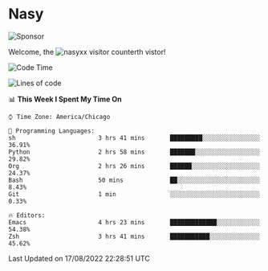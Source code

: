 # Nasy

<!--
<p align="center">
<img height="200" src="https://github-readme-stats.vercel.app/api?username=nasyxx&count_private=true&show_icons=true&theme=dracula&include_all_commits=true"/>
<img height="200" src="https://github-readme-stats.vercel.app/api/top-langs/?username=nasyxx&theme=dracula&hide=html,jupyter+notebook&count_private=true&show_icons=true"/>
</p>

  
----------------
-->

![Sponsor](https://img.shields.io/static/v1.svg?label=Sponsor&message=%E2%9D%A4&logo=GitHub&style=flat&color=pink)
 
Welcome, the ![nasyxx visitor counter](https://count.getloli.com/get/@nasyxx?theme=rule34)th vistor!
 
<!--START_SECTION:waka-->
![Code Time](http://img.shields.io/badge/Code%20Time-2%2C555%20hrs%2045%20mins-blue)

![Lines of code](https://img.shields.io/badge/From%20Hello%20World%20I%27ve%20Written-5%20Million%20lines%20of%20code-blue)

📊 **This Week I Spent My Time On** 

```text
⌚︎ Time Zone: America/Chicago

💬 Programming Languages: 
sh                       3 hrs 41 mins       █████████░░░░░░░░░░░░░░░░   36.91% 
Python                   2 hrs 58 mins       ███████░░░░░░░░░░░░░░░░░░   29.82% 
Org                      2 hrs 26 mins       ██████░░░░░░░░░░░░░░░░░░░   24.37% 
Bash                     50 mins             ██░░░░░░░░░░░░░░░░░░░░░░░   8.43% 
Git                      1 min               ░░░░░░░░░░░░░░░░░░░░░░░░░   0.33%

🔥 Editors: 
Emacs                    4 hrs 23 mins       █████████████░░░░░░░░░░░░   54.38% 
Zsh                      3 hrs 41 mins       ███████████░░░░░░░░░░░░░░   45.62%

```


 Last Updated on 17/08/2022 22:28:51 UTC
<!--END_SECTION:waka-->

<!-- ![visitors](https://visitor-badge.laobi.icu/badge?page_id=nasyxx.nasyxx) -->

